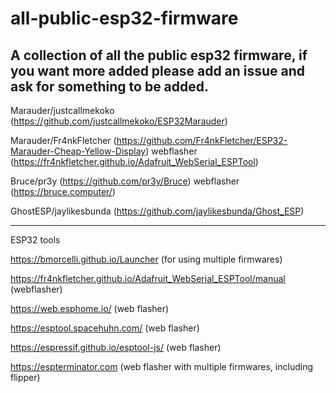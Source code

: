 # all-public-esp32-firmware
A collection of all the public esp32 firmware, if you want more added please add an issue and ask for something to be added.
------------------------------------------------------------------------------------------------------------------------------------------------------------------------------------------
Marauder/justcallmekoko (https://github.com/justcallmekoko/ESP32Marauder)

Marauder/Fr4nkFletcher  (https://github.com/Fr4nkFletcher/ESP32-Marauder-Cheap-Yellow-Display) webflasher (https://fr4nkfletcher.github.io/Adafruit_WebSerial_ESPTool)

Bruce/pr3y (https://github.com/pr3y/Bruce) webflasher (https://bruce.computer/)

GhostESP/jaylikesbunda (https://github.com/jaylikesbunda/Ghost_ESP)


---------------------------------------------------------------------------------------------------------------------------------------------------------------------------------------------

ESP32 tools


https://bmorcelli.github.io/Launcher (for using multiple firmwares)

https://fr4nkfletcher.github.io/Adafruit_WebSerial_ESPTool/manual (webflasher)

https://web.esphome.io/ (web flasher)

https://esptool.spacehuhn.com/ (web flasher)

https://espressif.github.io/esptool-js/ (web flasher)

https://espterminator.com (web flasher with multiple firmwares, including flipper)
